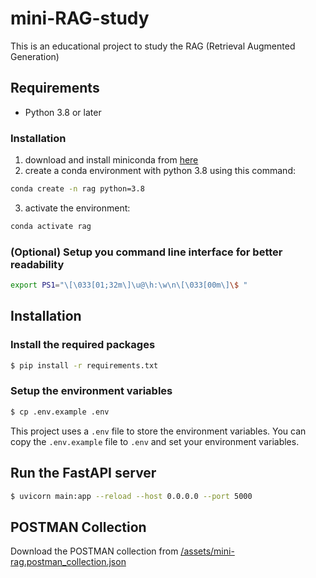 # mini-RAG-study

This is an educational project to study the RAG (Retrieval Augmented Generation) 

## Requirements

- Python 3.8 or later

### Installation
1) download and install miniconda from [here](https://www.anaconda.com/docs/getting-started/miniconda/install)
2) create a conda environment with python 3.8 using this command:
```bash
conda create -n rag python=3.8
```
3) activate the environment:
```bash
conda activate rag
```
### (Optional) Setup you command line interface for better readability

```bash
export PS1="\[\033[01;32m\]\u@\h:\w\n\[\033[00m\]\$ "
```

## Installation

### Install the required packages

```bash
$ pip install -r requirements.txt
```

### Setup the environment variables

```bash
$ cp .env.example .env
```

This project uses a `.env` file to store the environment variables. You can copy the `.env.example` file to `.env` and set your environment variables.

## Run the FastAPI server

```bash
$ uvicorn main:app --reload --host 0.0.0.0 --port 5000
```

## POSTMAN Collection

Download the POSTMAN collection from [/assets/mini-rag.postman_collection.json](/assets/mini-rag.postman_collection.json)